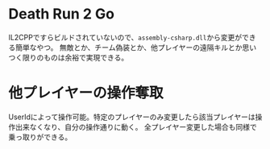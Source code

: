 # Death Run 2 Go
IL2CPPですらビルドされていないので、`assembly-csharp.dll`から変更ができる簡単なやつ。
無敵とか、チーム偽装とか、他プレイヤーの遠隔キルとか思いつく限りのものは余裕で実現できる。
# 他プレイヤーの操作奪取
UserIdによって操作可能。特定のプレイヤーのみ変更したら該当プレイヤーは操作出来なくなり、自分の操作通りに動く。
全プレイヤー変更した場合も同様で乗っ取りができる。
